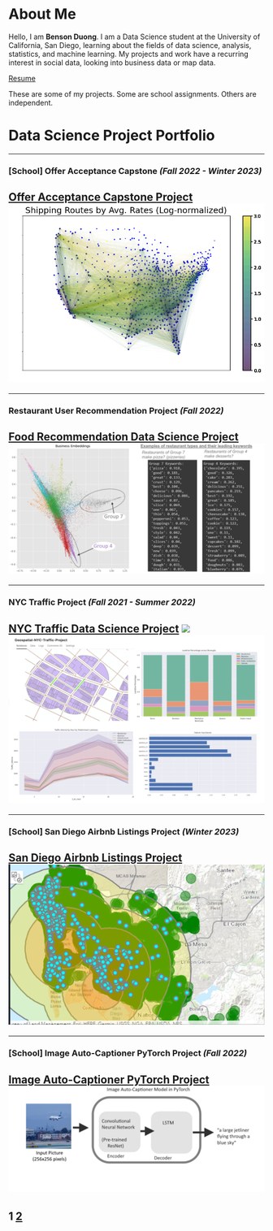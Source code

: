 # About Me

Hello, I am **Benson Duong**. I am a Data Science student at the University of California, San Diego, learning about the fields of data science, analysis, statistics, and machine learning. My projects and work have a recurring interest in social data, looking into business data or map data.

[Resume](BensonDuongLtxResumeV13.pdf)

These are some of my projects. Some are school assignments. Others are independent.

# Data Science Project Portfolio

---
### [School] Offer Acceptance Capstone *(Fall 2022 - Winter 2023)*
[Offer Acceptance Capstone Project](capstoneproject.md)
<img src="images/images_dsc180/image4.png?raw=true"/>
---

---
### Restaurant User Recommendation Project *(Fall 2022)*
[Food Recommendation Data Science Project](food_recommendation.md)
<img src="images/images_food_recommendation/keywords_business.png?raw=true"/>
---

---
### NYC Traffic Project *(Fall 2021 - Summer 2022)*
[NYC Traffic Data Science Project](nyc_traffic_project.md)
<img src="images/leaflet_gif.gif?raw=true"/>
<img src="images/traffic_data.png?raw=true"/>
---


---
### [School] San Diego Airbnb Listings Project *(Winter 2023)*
[San Diego Airbnb Listings Project](airbnb_sd.md)
<img src="images/images_airbnb_sd/sd_airbnb_cover_img.png?raw=true"/>
---

---
### [School] Image Auto-Captioner PyTorch Project *(Fall 2022)*
[Image Auto-Captioner PyTorch Project](cse151b.md)
<img src="images/images_cse151b/image_autocaptioner.png">
---

<!---
---
### Font Style Image Project
[Font Style Image Data Science Project](typography.md)
<img src="images/fonts.png?raw=true"/>
<img src="images/convfont.png?raw=true"/>
---


---
### Remaking Image Recognition AI from Scratch
[Remaking Image Recognition AI from Scratch](homemadetf.md)
<img src="images/images_HomemadeTF/bootlegCNN_demo_gif.gif"/>
---
--->


## **1**   [**2**](index_pg2.md)
